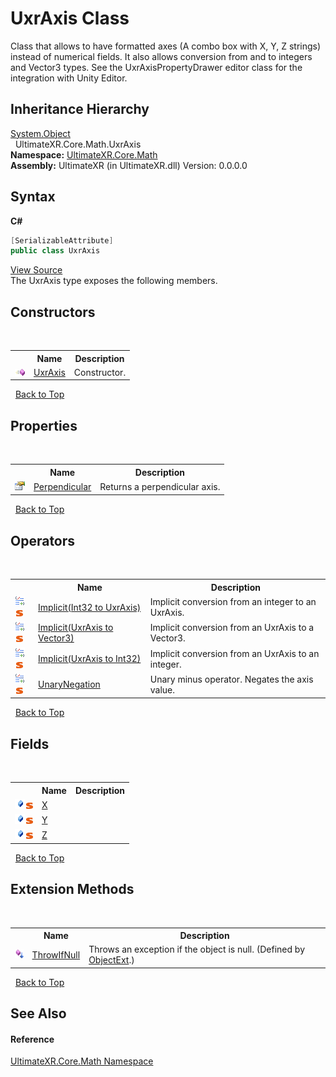 # UxrAxis Class
 

Class that allows to have formatted axes (A combo box with X, Y, Z strings) instead of numerical fields. It also allows conversion from and to integers and Vector3 types. See the UxrAxisPropertyDrawer editor class for the integration with Unity Editor.


## Inheritance Hierarchy
<a href="https://docs.microsoft.com/dotnet/api/system.object" target="_blank" rel="noopener noreferrer">System.Object</a><br />&nbsp;&nbsp;UltimateXR.Core.Math.UxrAxis<br />
**Namespace:**&nbsp;<a href="N_UltimateXR_Core_Math">UltimateXR.Core.Math</a><br />**Assembly:**&nbsp;UltimateXR (in UltimateXR.dll) Version: 0.0.0.0

## Syntax

**C#**<br />
``` C#
[SerializableAttribute]
public class UxrAxis
```

<a href="UltimateXR/Scripts/Core/Math/UxrAxis.cs" rel="noopener noreferrer" title="View the source code">View Source</a><br />
The UxrAxis type exposes the following members.


## Constructors
&nbsp;<table><tr><th></th><th>Name</th><th>Description</th></tr><tr><td>![Public method](media/pubmethod.gif "Public method")</td><td><a href="M_UltimateXR_Core_Math_UxrAxis__ctor">UxrAxis</a></td><td>
Constructor.</td></tr></table>&nbsp;
<a href="#uxraxis-class">Back to Top</a>

## Properties
&nbsp;<table><tr><th></th><th>Name</th><th>Description</th></tr><tr><td>![Public property](media/pubproperty.gif "Public property")</td><td><a href="P_UltimateXR_Core_Math_UxrAxis_Perpendicular">Perpendicular</a></td><td>
Returns a perpendicular axis.</td></tr></table>&nbsp;
<a href="#uxraxis-class">Back to Top</a>

## Operators
&nbsp;<table><tr><th></th><th>Name</th><th>Description</th></tr><tr><td>![Public operator](media/puboperator.gif "Public operator")![Static member](media/static.gif "Static member")</td><td><a href="M_UltimateXR_Core_Math_UxrAxis_op_Implicit">Implicit(Int32 to UxrAxis)</a></td><td>
Implicit conversion from an integer to an UxrAxis.</td></tr><tr><td>![Public operator](media/puboperator.gif "Public operator")![Static member](media/static.gif "Static member")</td><td><a href="M_UltimateXR_Core_Math_UxrAxis_op_Implicit_1">Implicit(UxrAxis to Vector3)</a></td><td>
Implicit conversion from an UxrAxis to a Vector3.</td></tr><tr><td>![Public operator](media/puboperator.gif "Public operator")![Static member](media/static.gif "Static member")</td><td><a href="M_UltimateXR_Core_Math_UxrAxis_op_Implicit_2">Implicit(UxrAxis to Int32)</a></td><td>
Implicit conversion from an UxrAxis to an integer.</td></tr><tr><td>![Public operator](media/puboperator.gif "Public operator")![Static member](media/static.gif "Static member")</td><td><a href="M_UltimateXR_Core_Math_UxrAxis_op_UnaryNegation">UnaryNegation</a></td><td>
Unary minus operator. Negates the axis value.</td></tr></table>&nbsp;
<a href="#uxraxis-class">Back to Top</a>

## Fields
&nbsp;<table><tr><th></th><th>Name</th><th>Description</th></tr><tr><td>![Public field](media/pubfield.gif "Public field")![Static member](media/static.gif "Static member")</td><td><a href="F_UltimateXR_Core_Math_UxrAxis_X">X</a></td><td /></tr><tr><td>![Public field](media/pubfield.gif "Public field")![Static member](media/static.gif "Static member")</td><td><a href="F_UltimateXR_Core_Math_UxrAxis_Y">Y</a></td><td /></tr><tr><td>![Public field](media/pubfield.gif "Public field")![Static member](media/static.gif "Static member")</td><td><a href="F_UltimateXR_Core_Math_UxrAxis_Z">Z</a></td><td /></tr></table>&nbsp;
<a href="#uxraxis-class">Back to Top</a>

## Extension Methods
&nbsp;<table><tr><th></th><th>Name</th><th>Description</th></tr><tr><td>![Public Extension Method](media/pubextension.gif "Public Extension Method")</td><td><a href="M_UltimateXR_Extensions_System_ObjectExt_ThrowIfNull">ThrowIfNull</a></td><td>
Throws an exception if the object is null.
 (Defined by <a href="T_UltimateXR_Extensions_System_ObjectExt">ObjectExt</a>.)</td></tr></table>&nbsp;
<a href="#uxraxis-class">Back to Top</a>

## See Also


#### Reference
<a href="N_UltimateXR_Core_Math">UltimateXR.Core.Math Namespace</a><br />
